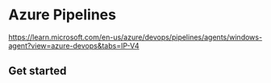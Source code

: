 # Azure Pipelines
https://learn.microsoft.com/en-us/azure/devops/pipelines/agents/windows-agent?view=azure-devops&tabs=IP-V4

## Get started


 
